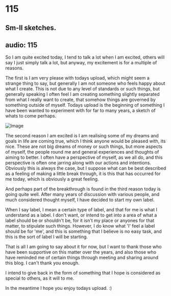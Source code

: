 # 115
## Sm-ll sketches.
audio: 115
---

So I am quite excited today, I tend to talk a lot when I am excited, others will say I just simply talk a lot, but anyway, my excitement is for a multiple of reasons.

The first is I am very please with todays upload, which might seem a strange thing to say, but generally I am not someone who feels happy about what I create. This is not due to any level of standards or such things, but generally speaking I often feel I am creating something slightly separated from what I really want to create, that somehow things are governed by something outside of myself. Todays upload is the beginning of something I have been wanted to experiment with for far to many years, a sketch of whats to come perhaps. 

![Image](/assets/img/Snd-115.jpg)

The second reason I am excited is I am realising some of my dreams and goals in life are coming true, which I think anyone would be pleased with, its nice. These are not big dreams of money or such things, but more aspects of myself, the people round me and general experiences and thoughts of aiming to better. I often have a perspective of myself, as we all do, and this perspective is often one jarring along with our actions and intentions. Obviously this is always the case, but I suppose what can be best described as a feeling of making a little break through, it is this that has occurred for me today, which is obviously a great feeling.

And perhaps part of the breakthrough is found in the third reason today is going quite well. After many years of discussion with various people, and much considered thought myself, I have decided to start my own label. 

When I say label, I mean a certain type of label, and that for me is what I understand as a label. I don't want, or intend to get into a area of what a label should be or shouldn't be, for it isn't my place or anyones for that matter, to stipulate such things. However, I do know what 'I' feel a label should be for 'me', and this is something that I believe is no easy task, and this is the sort of label I will be starting.

That is all I am going to say about it for now, but I want to thank those who have been supportive on this matter over the years, and also those who have reminded me of certain things through meeting and sharing around this blog. I can't thank you enough. 

I intend to give back in the form of something that I hope is considered as special to others, as it will to me. 

In the meantime I hope you enjoy todays upload. :)